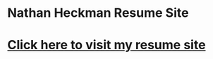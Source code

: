 # Nathan Heckman Resume Site

# [Click here to visit my resume site](https://nathan-heckman.web.app)